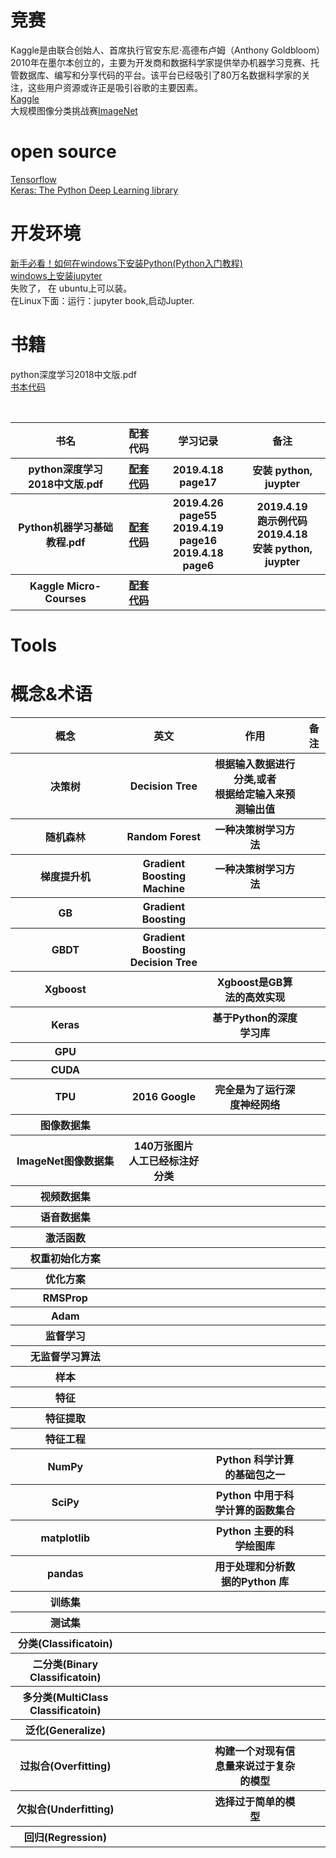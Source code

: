 

# 竞赛 
Kaggle是由联合创始人、首席执行官安东尼·高德布卢姆（Anthony Goldbloom）2010年在墨尔本创立的，主要为开发商和数据科学家提供举办机器学习竞赛、托管数据库、编写和分享代码的平台。该平台已经吸引了80万名数据科学家的关注，这些用户资源或许正是吸引谷歌的主要因素。<br>
[Kaggle](https://www.kaggle.com/)<br>
大规模图像分类挑战赛[ImageNet](http://www.image-net.org/)<BR>

# open source
[Tensorflow](https://github.com/tensorflow/tensorflow)<br>
[Keras: The Python Deep Learning library](https://keras.io/)<br>

# 开发环境
[新手必看！如何在windows下安装Python(Python入门教程)](https://baijiahao.baidu.com/s?id=1606573927720991570&wfr=spider&for=pc)<br>
[windows上安装jupyter](https://jingyan.baidu.com/article/20095761f02c85cb0621b458.html)<br>
失败了， 在 ubuntu上可以装。<br>
在Linux下面：运行：jupyter book,启动Jupter.<br>

# 书籍
python深度学习2018中文版.pdf <br>
[书本代码](https://github.com/amueller/introduction_to_ml_with_python)<br>

 <br>

<table>
  <tr> <th>书名</th> <th>配套代码</th> <th>学习记录</th> <th>备注</th></tr>
  <tr> 
    <th>python深度学习2018中文版.pdf</th> 
    <th><a href = "https://github.com/amueller/introduction_to_ml_with_python">配套代码</a></th> 
    <th>2019.4.18 page17</th> 
    <th>安装 python, juypter</th> 
  </tr>
  <tr> 
    <th>Python机器学习基础教程.pdf</th> 
    <th><a href = "https://github.com/amueller/introduction_to_ml_with_python">配套代码</a></th> 
    <th>
     2019.4.26 page55 <br>
     2019.4.19 page16 <br>
     2019.4.18 page6
   </th> 
    <th>
     2019.4.19<br>跑示例代码 <br>
     2019.4.18<br>安装 python, juypter</th> 
  </tr>  
  <tr> 
    <th>Kaggle Micro-Courses</th> 
    <th><a href = "https://www.kaggle.com/learn/overview">配套代码</a></th> 
    <th>
   </th> 
    <th>
  </tr> 
</table>

# Tools

# 概念&术语 

<table>
 <tr>
  <th>概念</th> <th>英文</th> <th>作用</th> <th>备注</th>
 </tr>
 <tr>
  <th>决策树</th> <th>Decision Tree</th> <th>根据输入数据进行分类,或者<br>根据给定输入来预测输出值 </th> <th> </th>
 </tr> 
 <tr>
  <th>随机森林</th> <th>Random Forest</th> <th>一种决策树学习方法 </th> <th> </th>
 </tr>  
 <tr>
  <th>梯度提升机</th> <th>Gradient Boosting Machine</th> <th>一种决策树学习方法 </th> <th> </th>
 </tr>   
 <tr>
  <th>GB</th> <th>Gradient Boosting</th> <th> </th> <th> </th>
 </tr>  
 <tr>
  <th>GBDT</th> <th>Gradient Boosting Decision Tree</th> <th> </th> <th> </th>
 </tr>  
 <tr>
  <th>Xgboost</th> <th></th> <th> Xgboost是GB算法的高效实现</th> <th> </th>
 </tr> 
 <tr>
  <th>Keras</th> <th></th> <th>基于Python的深度学习库</th> <th> </th>
 </tr>  
 <tr>
  <th>GPU</th> <th></th> <th></th> <th> </th>
 </tr> 
 <tr>
  <th>CUDA</th> <th></th> <th></th> <th> </th>
 </tr>
 <tr>
  <th>TPU</th> <th>2016 Google</th> <th>完全是为了运行深度神经网络</th> <th> </th>
 </tr>  
 <tr>
  <th>图像数据集</th> <th></th> <th></th> <th> </th>
 </tr>
 <tr>
  <th>ImageNet图像数据集</th> <th>140万张图片<br>人工已经标注好分类</th> <th></th> <th> </th>
 </tr> 
 <tr>
  <th>视频数据集</th> <th></th> <th></th> <th> </th>
 </tr>
 <tr>
  <th>语音数据集</th> <th></th> <th></th> <th> </th>
 </tr> 
 <tr>
  <th>激活函数</th> <th></th> <th></th> <th> </th>
 </tr>  
 <tr>
  <th>权重初始化方案</th> <th></th> <th></th> <th> </th>
 </tr>   
 <tr>
  <th>优化方案</th> <th></th> <th></th> <th> </th>
 </tr>  
 <tr>
  <th>RMSProp</th> <th></th> <th></th> <th> </th>
 </tr>  
 <tr>
  <th>Adam</th> <th></th> <th></th> <th> </th>
 </tr>
 <tr>
  <th>监督学习</th> <th></th> <th></th> <th> </th>
 </tr> 
 <tr>
  <th>无监督学习算法</th> <th></th> <th></th> <th> </th>
 </tr> 
 <tr>
  <th>样本</th> <th></th> <th></th> <th> </th>
 </tr> 
 <tr>
  <th>特征</th> <th></th> <th></th> <th> </th>
 </tr> 
 <tr>
  <th>特征提取</th> <th></th> <th></th> <th> </th>
 </tr> 
 <tr>
  <th>特征工程</th> <th></th> <th></th> <th> </th>
 </tr> 
 <tr>
  <th>NumPy</th> <th></th> <th>Python 科学计算的基础包之一</th> <th> </th>
 </tr>  
 <tr>
  <th>SciPy</th> <th></th> <th>Python 中用于科学计算的函数集合</th> <th> </th>
 </tr>  
 <tr>
  <th>matplotlib</th> <th></th> <th>Python 主要的科学绘图库</th> <th> </th>
 </tr>  
 <tr>
  <th>pandas</th> <th></th> <th>用于处理和分析数据的Python 库</th> <th> </th>
 </tr>  
 <tr>
  <th>训练集</th> <th></th> <th></th> <th> </th>
 </tr>  
 <tr>
  <th>测试集</th> <th></th> <th></th> <th> </th>
 </tr>   
 <tr>
  <th>分类(Classificatoin)</th> <th></th> <th></th> <th> </th>
 </tr>   
 <tr>
  <th>二分类(Binary Classificatoin)</th> <th></th> <th></th> <th> </th>
 </tr>  
 <tr>
  <th>多分类(MultiClass Classificatoin)</th> <th></th> <th></th> <th> </th>
 </tr>   
 <tr>
  <th>泛化(Generalize)</th> <th></th> <th></th> <th> </th>
 </tr> 
 <tr>
  <th>过拟合(Overfitting)</th> <th></th> <th>构建一个对现有信息量来说过于复杂的模型</th> <th> </th>
 </tr>  
 <tr>
  <th>欠拟合(Underfitting)</th> <th></th> <th>选择过于简单的模型</th> <th> </th>
 </tr>  
 <tr>
  <th>回归(Regression)</th> <th></th> <th></th> <th> </th>
 </tr>     
</table>


